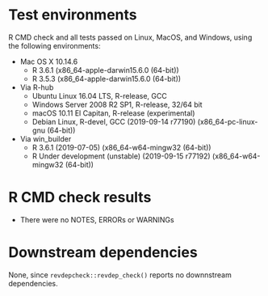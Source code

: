 # Test environments

R CMD check and all tests passed on Linux, MacOS, and Windows, using the following environments:

* Mac OS X 10.14.6
  * R 3.6.1 (x86_64-apple-darwin15.6.0 (64-bit))
  * R 3.5.3 (x86_64-apple-darwin15.6.0 (64-bit))
* Via R-hub
  * Ubuntu Linux 16.04 LTS, R-release, GCC
  * Windows Server 2008 R2 SP1, R-release, 32/64 bit
  * macOS 10.11 El Capitan, R-release (experimental)
  * Debian Linux, R-devel, GCC (2019-09-14 r77190) (x86_64-pc-linux-gnu (64-bit))
* Via win_builder
  * R 3.6.1 (2019-07-05) (x86_64-w64-mingw32 (64-bit))
  * R Under development (unstable) (2019-09-15 r77192) (x86_64-w64-mingw32 (64-bit))
  
# R CMD check results

* There were no NOTES, ERRORs or WARNINGs

# Downstream dependencies

None, since `revdepcheck::revdep_check()` reports no downnstream dependencies.
